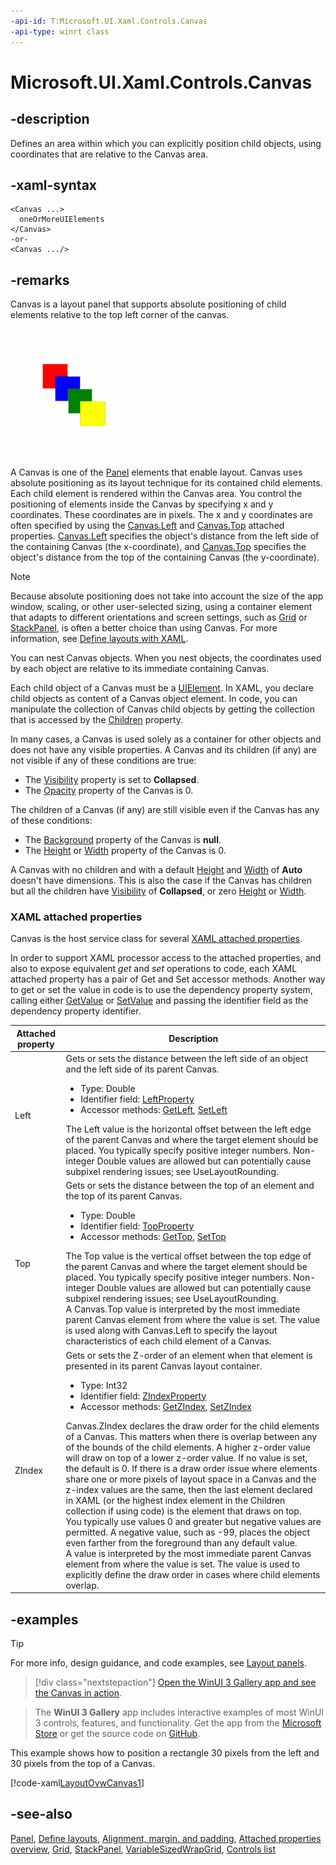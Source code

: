 ```yaml
---
-api-id: T:Microsoft.UI.Xaml.Controls.Canvas
-api-type: winrt class
---
```


<!-- Class syntax.
public class Canvas : Windows.UI.Xaml.Controls.Panel, Windows.UI.Xaml.Controls.ICanvas
-->

# Microsoft.UI.Xaml.Controls.Canvas

## -description
Defines an area within which you can explicitly position child objects, using coordinates that are relative to the Canvas area.

## -xaml-syntax
```xaml
<Canvas ...>
  oneOrMoreUIElements
</Canvas>
-or-
<Canvas .../>
```


## -remarks

Canvas is a layout panel that supports absolute positioning of child elements relative to the top left corner of the canvas.

<img alt="Canvas layout panel" src="images/controls/Canvas.png" />

A Canvas is one of the [Panel](panel.md) elements that enable layout. Canvas uses absolute positioning as its layout technique for its contained child elements. Each child element is rendered within the Canvas area. You control the positioning of elements inside the Canvas by specifying x and y coordinates. These coordinates are in pixels. The x and y coordinates are often specified by using the [Canvas.Left](canvas_left.md) and [Canvas.Top](canvas_top.md) attached properties. [Canvas.Left](canvas_left.md) specifies the object's distance from the left side of the containing Canvas (the x-coordinate), and [Canvas.Top](canvas_top.md) specifies the object's distance from the top of the containing Canvas (the y-coordinate).

> [!NOTE]
> Because absolute positioning does not take into account the size of the app window, scaling, or other user-selected sizing, using a container element that adapts to different orientations and screen settings, such as [Grid](grid.md) or [StackPanel](stackpanel.md), is often a better choice than using Canvas. For more information, see [Define layouts with XAML](/windows/uwp/layout/layouts-with-xaml).

You can nest Canvas objects. When you nest objects, the coordinates used by each object are relative to its immediate containing Canvas.

Each child object of a Canvas must be a [UIElement](../microsoft.ui.xaml/uielement.md). In XAML, you declare child objects as content of a Canvas object element. In code, you can manipulate the collection of Canvas child objects by getting the collection that is accessed by the [Children](panel_children.md) property.

In many cases, a Canvas is used solely as a container for other objects and does not have any visible properties. A Canvas and its children (if any) are not visible if any of these conditions are true:

+ The [Visibility](../microsoft.ui.xaml/uielement_visibility.md) property is set to **Collapsed**.
+ The [Opacity](../microsoft.ui.xaml/uielement_opacity.md) property of the Canvas is 0.

The children of a Canvas (if any) are still visible even if the Canvas has any of these conditions:

+ The [Background](panel_background.md) property of the Canvas is **null**.
+ The [Height](../microsoft.ui.xaml/frameworkelement_height.md) or [Width](../microsoft.ui.xaml/frameworkelement_width.md) property of the Canvas is 0.

A Canvas with no children and with a default [Height](../microsoft.ui.xaml/frameworkelement_height.md) and [Width](../microsoft.ui.xaml/frameworkelement_width.md) of **Auto** doesn't have dimensions. This is also the case if the Canvas has children but all the children have [Visibility](../microsoft.ui.xaml/uielement_visibility.md) of **Collapsed**, or zero [Height](../microsoft.ui.xaml/frameworkelement_height.md) or [Width](../microsoft.ui.xaml/frameworkelement_width.md).

### XAML attached properties

Canvas is the host service class for several [XAML attached properties](/windows/uwp/xaml-platform/attached-properties-overview).

In order to support XAML processor access to the attached properties, and also to expose equivalent _get_ and _set_ operations to code, each XAML attached property has a pair of Get and Set accessor methods. Another way to get or set the value in code is to use the dependency property system, calling either [GetValue](/uwp/api/windows.ui.xaml.dependencyobject.getvalue(windows.ui.xaml.dependencyproperty)) or [SetValue](/uwp/api/windows.ui.xaml.dependencyobject.setvalue(windows.ui.xaml.dependencyproperty,system.object)) and passing the identifier field as the dependency property identifier.

| Attached property | Description |
| - | - |
| Left | Gets or sets the distance between the left side of an object and the left side of its parent Canvas.<ul><li>Type: Double</li><li>Identifier field: <a href="/uwp/api/windows.ui.xaml.controls.canvas.leftproperty">LeftProperty</a></li><li>Accessor methods: <a href="/uwp/api/windows.ui.xaml.controls.canvas.getleft">GetLeft</a>, <a href="/uwp/api/windows.ui.xaml.controls.canvas.setleft">SetLeft</a></li></ul> The Left value is the horizontal offset between the left edge of the parent Canvas and where the target element should be placed. You typically specify positive integer numbers. Non-integer Double values are allowed but can potentially cause subpixel rendering issues; see UseLayoutRounding. |
| Top | Gets or sets the distance between the top of an element and the top of its parent Canvas.<ul><li>Type: Double</li><li>Identifier field: <a href="/uwp/api/windows.ui.xaml.controls.canvas.topproperty">TopProperty</a></li><li>Accessor methods: <a href="/uwp/api/windows.ui.xaml.controls.canvas.gettop">GetTop</a>, <a href="/uwp/api/windows.ui.xaml.controls.canvas.settop">SetTop</a></li></ul> The Top value is the vertical offset between the top edge of the parent Canvas and where the target element should be placed. You typically specify positive integer numbers. Non-integer Double values are allowed but can potentially cause subpixel rendering issues; see UseLayoutRounding.<br/>A Canvas.Top value is interpreted by the most immediate parent Canvas element from where the value is set. The value is used along with Canvas.Left to specify the layout characteristics of each child element of a Canvas. |
| ZIndex | Gets or sets the Z-order of an element when that element is presented in its parent Canvas layout container.<ul><li>Type: Int32</li><li>Identifier field: <a href="/uwp/api/windows.ui.xaml.controls.canvas.zindexproperty">ZIndexProperty</a></li><li>Accessor methods: <a href="/uwp/api/windows.ui.xaml.controls.canvas.getzindex">GetZIndex</a>, <a href="/uwp/api/windows.ui.xaml.controls.canvas.setzindex">SetZIndex</a></li></ul> Canvas.ZIndex declares the draw order for the child elements of a Canvas. This matters when there is overlap between any of the bounds of the child elements. A higher z-order value will draw on top of a lower z-order value. If no value is set, the default is 0. If there is a draw order issue where elements share one or more pixels of layout space in a Canvas and the z-index values are the same, then the last element declared in XAML (or the highest index element in the Children collection if using code) is the element that draws on top.<br/>You typically use values 0 and greater but negative values are permitted. A negative value, such as -99, places the object even farther from the foreground than any default value.<br/>A value is interpreted by the most immediate parent Canvas element from where the value is set. The value is used to explicitly define the draw order in cases where child elements overlap. |

## -examples

> [!TIP]
> For more info, design guidance, and code examples, see [Layout panels](/windows/apps/design/layout/layout-panels#canvas).

> [!div class="nextstepaction"]
> [Open the WinUI 3 Gallery app and see the Canvas in action](winui3gallery:/item/Canvas).

> The **WinUI 3 Gallery** app includes interactive examples of most WinUI 3 controls, features, and functionality. Get the app from the [Microsoft Store](https://www.microsoft.com/store/productId/9P3JFPWWDZRC) or get the source code on [GitHub](https://github.com/microsoft/WinUI-Gallery).

This example shows how to position a rectangle 30 pixels from the left and 30 pixels from the top of a Canvas.

[!code-xaml[LayoutOvwCanvas1](../microsoft.ui.xaml/code/layout_ovw_all/CSharp/MainPage.xaml#SnippetLayoutOvwCanvas1)]
<!--<desc><p xml:space="preserve">In the following example, the <xref targtype="class_winrt" rid="w_ui_xaml_ctrl.canvas">Canvas</xref> contains a red rectangle that has <xref targtype="property_winrt" rid="w_ui_xaml_ctrl.canvas_left">Canvas.Left</xref> and <xref targtype="property_winrt" rid="w_ui_xaml_ctrl.canvas_top">Canvas.Top</xref> values of 30.  </p></desc>
    <auto_snippet sample_id="layout_ovw_all" snippet_id="LayoutOvwCanvas2"/>-->

## -see-also
[Panel](panel.md), [Define layouts](/windows/uwp/layout/layouts-with-xaml), [Alignment, margin, and padding](/windows/uwp/layout/alignment-margin-padding), [Attached properties overview](/windows/uwp/xaml-platform/attached-properties-overview), [Grid](grid.md), [StackPanel](stackpanel.md), [VariableSizedWrapGrid](variablesizedwrapgrid.md), [Controls list](/windows/apps/design/controls/)

